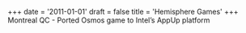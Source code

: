 +++
date = '2011-01-01'
draft = false
title = 'Hemisphere Games'
+++
Montreal QC - Ported
Osmos game to Intel’s
AppUp platform
